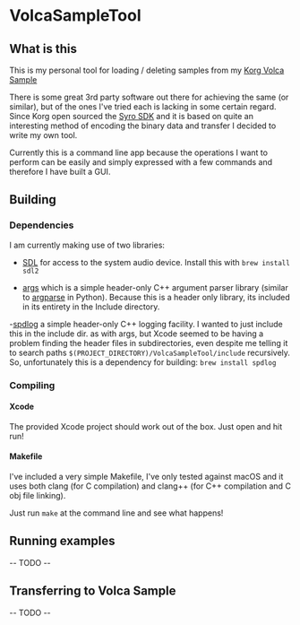 # VolcaSampleTool

## What is this
This is my personal tool for loading / deleting samples from my [Korg Volca Sample](https://www.korg.com/us/products/dj/volca_sample/)

There is some great 3rd party software out there for achieving the same (or similar), but of the ones I've tried each is lacking in some certain regard. Since Korg open sourced the [Syro SDK](http://korginc.github.io/volcasample/) and it is based on quite an interesting method of encoding the binary data and transfer I decided to write my own tool. 

Currently this is a command line app because the operations I want to perform can be easily and simply expressed with a few commands and therefore I have built a GUI.

## Building
### Dependencies

I am currently making use of two libraries: 
- [SDL](http://www.libsdl.org/) for access to the system audio device. Install this with `brew install sdl2`

- [args](https://github.com/Taywee/args) which is a simple header-only C++ argument parser library (similar to [argparse](https://docs.python.org/3/library/argparse.html) in Python). Because this is a header only library, its included in its entirety in the Include directory.

-[spdlog](https://github.com/gabime/spdlog) a simple header-only C++ logging facility. I wanted to just include this in the include dir. as with args, but Xcode seemed to be having a problem finding the header files in subdirectories, even despite me telling it to search paths `$(PROJECT_DIRECTORY)/VolcaSampleTool/include` recursively. So, unfortunately this is a dependency for building: `brew install spdlog`

### Compiling
#### Xcode
The provided Xcode project should work out of the box. Just open and hit run!

#### Makefile
I've included a very simple Makefile, I've only tested against macOS and it uses both clang (for C compilation) and clang++ (for C++ compilation and C obj file linking).

Just run `make` at the command line and see what happens!


## Running examples
-- TODO -- 

## Transferring to Volca Sample
-- TODO -- 
